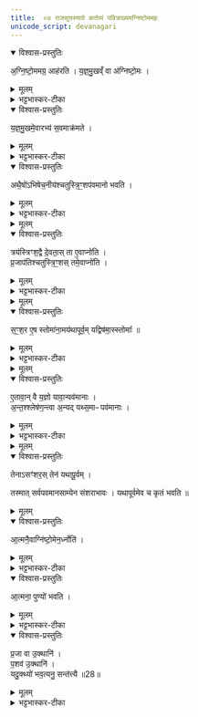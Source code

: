 ```yaml
---
title:  ०७ राजसूयस्याग्रे कर्तव्यं पवित्राख्यमग्निष्टोममहः 
unicode_script: devanagari
---
```


<details open><summary>विश्वास-प्रस्तुतिः</summary>

अ॒ग्नि॒ष्टो॒ममग्र॒ आह॑रति ।
य॒ज्ञ॒मु॒खव्ँ वा अ॑ग्निष्टो॒मः ।
</details>

<details><summary>मूलम्</summary>

अ॒ग्नि॒ष्टो॒ममग्र॒ आह॑रति ।
य॒ज्ञ॒मु॒खव्ँ वा अ॑ग्निष्टो॒मः ।
</details>

<details><summary>भट्टभास्कर-टीका</summary>

1 अग्निष्टोममग्र इत्यादि ॥ अग्रे आदौ राजसूयस्य अग्निष्टोमं पवित्राख्यं आहरति ।
</details>

<details open><summary>विश्वास-प्रस्तुतिः</summary>

य॒ज्ञ॒मु॒खमे॒वारभ्य॑ स॒वमाक्र॑मते ।
</details>

<details><summary>मूलम्</summary>

य॒ज्ञ॒मु॒खमे॒वारभ्य॑ स॒वमाक्र॑मते ।
</details>

<details><summary>भट्टभास्कर-टीका</summary>

यज्ञामुखं हि अग्निष्टोमः । तस्माद्यज्ञमुखमेवारभ्य राजसूयमाक्रमते अधितिष्ठति मुखमेवाक्रम्य सर्वं करोति ॥
</details>

<details open><summary>विश्वास-प्रस्तुतिः</summary>

अथै॒षो॑ऽभिषेच॒नीय॑श्चतुस्त्रि॒ꣳ॒शप॑वमानो भवति ।
</details>

<details><summary>मूलम्</summary>

अथै॒षो॑ऽभिषेच॒नीय॑श्चतुस्त्रि॒ꣳ॒शप॑वमानो भवति ।
</details>

<details><summary>भट्टभास्कर-टीका</summary>

2 अथेत्यादि ॥ अथाभिषेचनीयः उक्थ्याख्यश्चतुस्त्रिंशपवमानो भवति । अथेत्यहरानन्तर्यं द्योतयति । चतुस्त्रिंशस्तोत्रीयस्तोमश्चतुस्त्रिंशः । तादृशपवमान एष इति अवयवद्वारेण अवयवी स्तूयते ।
</details>


<details><summary>मूलम्</summary>

त्रय॑स्त्रिꣳश॒द्वै दे॒वताः᳚ ।
ता ए॒वाप्नो॑ति ।
प्र॒जाप॑तिश्चतुस्त्रि॒ꣳ॒शः ।
तमे॒वाप्नो॑ति ।
</details>

<details open><summary>विश्वास-प्रस्तुतिः</summary>

त्रय॑स्त्रिꣳश॒द्वै दे॒वता॒स् ता ए॒वाप्नो॑ति ।  
प्र॒जाप॑तिश्चतुस्त्रि॒ꣳ॒शस् तमे॒वाप्नो॑ति ।
</details>

<details><summary>मूलम्</summary>

त्रय॑स्त्रिꣳश॒द्वै दे॒वता॒स् ता ए॒वाप्नो॑ति ।  
प्र॒जाप॑तिश्चतुस्त्रि॒ꣳ॒शस् तमे॒वाप्नो॑ति ।
</details>

<details><summary>भट्टभास्कर-टीका</summary>

त्रयस्त्रिंशदित्यादि । गतम् ॥
</details>


<details><summary>मूलम्</summary>

स॒ꣳ॒श॒र ए॒ष स्तोमा॑ना॒मय॑थापूर्वम् ।
यद्विष॑मा॒स्स्तोमाः᳚ ॥27॥  
</details>

<details open><summary>विश्वास-प्रस्तुतिः</summary>

स॒ꣳ॒श॒र ए॒ष स्तोमा॑ना॒मय॑थापूर्व॒म् यद्विष॑मा॒स्स्तोमाः᳚ ॥  
</details>

<details><summary>मूलम्</summary>

स॒ꣳ॒श॒र ए॒ष स्तोमा॑ना॒मय॑थापूर्व॒म् यद्विष॑मा॒स्स्तोमाः᳚ ॥  
</details>

<details><summary>भट्टभास्कर-टीका</summary>

3 संशर इति ॥ संशरणं सशरः । 'ऋदोरप्'थाथादिना उत्तरपदान्तोदात्तत्वम् । स्तोमानामेष संशरः शीर्णता संभूयविनाशः यत् स्तोमास्सर्वेऽपि अयथापूर्वं भवन्ति । यथा पूर्वस्तोमः तथा उतरे न भवन्ति ।
किमुक्तं भवतीत्याह - विषमा इति । बहिष्पवमाने चतुस्त्रिंशः, माध्यंदिनादयः पञ्चदशादय एव स्युरिति । यद्वा पूर्वं प्रकृतौ स्तोमानां साम्यं दृष्टं,तदतिक्रमणे यत् स्तोमा विषमाः स्युः एष संशरः स्तोमानामिति ।
</details>


<details><summary>मूलम्</summary>

ए॒तावा॒न् वै य॒ज्ञः ।
यावा॒न्पव॑मानाः ।

अ॒न्त॒श्श्लेष॑ण॒न्त्वा अ॒न्यत् ।
यथ्स॒माᳶ पव॑मानाः ।
</details>

<details open><summary>विश्वास-प्रस्तुतिः</summary>

ए॒तावा॒न् वै य॒ज्ञो यावा॒न्पव॑मानाः ।   
अ॒न्त॒श्श्लेष॑ण॒न्त्वा अ॒न्यद् यथ्स॒माᳶ पव॑मानाः ।
</details>

<details><summary>मूलम्</summary>

ए॒तावा॒न् वै य॒ज्ञो यावा॒न्पव॑मानाः ।   
अ॒न्त॒श्श्लेष॑ण॒न्त्वा अ॒न्यद् यथ्स॒माᳶ पव॑मानाः ।
</details>

<details><summary>भट्टभास्कर-टीका</summary>

ननु संशीर्णता संभूय स्तोमानां भवतु, का क्षतिर्यज्ञस्येत्याह - एतावानित्यादि । पवमाना एव यज्ञः, पवमानव्यतिरिक्तं सर्वं तु अन्तश्श्लेषणमेव यद्दार्ढ्यार्थं भित्त्यादावन्तर्निधीयते तदन्तश्लेषणम् ।
</details>


<details><summary>मूलम्</summary>

तेनाऽसꣳ॑शरः ।
तेन॑ यथापू॒र्वम् ।
</details>

<details open><summary>विश्वास-प्रस्तुतिः</summary>

तेनाऽसꣳ॑शर॒स् तेन॑ यथापू॒र्वम् ।

तस्मात् सर्वपवमानसाम्येन संशराभावः । यथापूर्वमेव च कृतं भवति ॥
</details>

<details><summary>मूलम्</summary>

तेनाऽसꣳ॑शर॒स् तेन॑ यथापू॒र्वम् ।

तस्मात् सर्वपवमानसाम्येन संशराभावः । यथापूर्वमेव च कृतं भवति ॥
</details>

<details open><summary>विश्वास-प्रस्तुतिः</summary>

आ॒त्मनै॒वाग्नि॑ष्टो॒मेन॒र्ध्नोति॑ ।  
</details>

<details><summary>मूलम्</summary>

आ॒त्मनै॒वाग्नि॑ष्टो॒मेन॒र्ध्नोति॑ ।  
</details>

<details><summary>भट्टभास्कर-टीका</summary>

4 आत्मनैवेत्यादि ॥ आत्मा अग्निष्टोमसाम तस्मात् तत्संस्थेन यागेन आत्मस्थानीयेन स्वयमृध्नोति ।
</details>

<details open><summary>विश्वास-प्रस्तुतिः</summary>

आ॒त्मना॒ पुण्यो॑ भवति ।  
</details>

<details><summary>मूलम्</summary>

आ॒त्मना॒ पुण्यो॑ भवति ।  
</details>

<details><summary>भट्टभास्कर-टीका</summary>

किंच आत्मस्थानीयेन तेन पुण्यश्च स्वयं भवति । 'प्रकृत्यादिभ्यः'इति तृतीया ।
</details>

<details open><summary>विश्वास-प्रस्तुतिः</summary>

प्र॒जा वा उ॒क्थानि॑ ।  
प॒शव॑ उ॒क्थानि॑ ।  
यदु॒क्थ्यो॑ भव॒त्यनु॒ सन्त॑त्त्यै ॥28॥  
</details>

<details><summary>मूलम्</summary>

प्र॒जा वा उ॒क्थानि॑ ।  
प॒शव॑ उ॒क्थानि॑ ।  
यदु॒क्थ्यो॑ भव॒त्यनु॒ सन्त॑त्त्यै ॥28॥  
</details>

<details><summary>भट्टभास्कर-टीका</summary>

अथ प्रजाः पशवश्च उक्थानि शस्त्रविशेषः । तत्संस्थ उक्थ्यः प्रजापशुस्थानीयः यस्मात् द्वितीयमहर्भवति तदनु संतत्यै अनुक्रमेण संतानसमृद्ध्यै भवति ॥


इति अष्टमे सप्तमोऽनुवाकः ॥  

</details>

